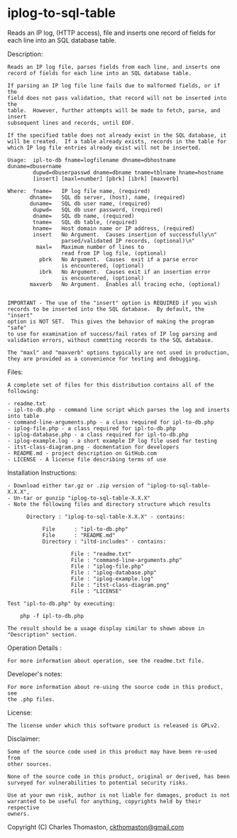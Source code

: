 iplog-to-sql-table
==================

Reads an IP log, (HTTP access), file and inserts one record of fields for each line into an SQL database table.

Description:

    Reads an IP log file, parses fields from each line, and inserts one
    record of fields for each line into an SQL database table.
    
    If parsing an IP log file line fails due to malformed fields, or if the 
    field does not pass validation, that record will not be inserted into the
    table.  However, further attempts will be made to fetch, parse, and insert
    subsequent lines and records, until EOF.
    
    If the specified table does not already exist in the SQL database, it
    will be created.  If a table already exists, records in the table for
    which IP log file entries already exist will not be inserted.
    
    Usage:  ipl-to-db fname=logfilename dhname=dbhostname duname=dbusername
            dupwd=dbuserpasswd dname=dbname tname=tblname hname=hostname
            [insert] [maxl=number] [pbrk] [ibrk] [maxverb]
    
    Where:  fname=   IP log file name, (required)
           dhname=   SQL db server, (host), name, (required)
           duname=   SQL db user name, (required)
            dupwd=   SQL db user password, (required)
            dname=   SQL db name, (required)
            tname=   SQL db table, (required)
            hname=   Host domain name or IP address, (required)
            insert   No Argument.  Causes insertion of successfully\n"
                     parsed/validated IP records, (optional)\n"
             maxl=   Maximum number of lines to
                     read from IP log file, (optional)
              pbrk   No Argument.  Causes  exit if a parse error
                     is encountered, (optional)
              ibrk   No Argument.  Causes exit if an insertion error
                     is encountered, (optional)
           maxverb   No Argument.  Enables all tracing echo, (optional)
    
    
    IMPORTANT - The use of the "insert" option is REQUIRED if you wish
    records to be inserted into the SQL database.  By default, the "insert"
    option is NOT SET.  This gives the behavior of making the program "safe"
    to use for examination of success/fail rates of IP log parsing and
    validation errors, without commtting records to the SQL database.
    
    The "maxl" and "maxverb" options typically are not used in production,
    they are provided as a convenience for testing and debugging.

Files:

    A complete set of files for this distribution contains all of the following:
    
    - readme.txt
    - ipl-to-db.php - command line script which parses the log and inserts into table
    - command-line-arguments.php - a class required for ipl-to-db.php
    - iplog-file.php - a class required for ipl-to-db.php
    - iplog-database.php - a class required for ipl-to-db.php
    - iplog-example.log - a short example IP log file used for testing
    - itst-class-diagram.png - docmentation for developers
    - README.md - project description on GitHub.com
    - LICENSE - A license file describing terms of use
    
Installation Instructions:

    - Download either tar.gz or .zip version of "iplog-to-sql-table-X.X.X",
    - Un-tar or gunzip "iplog-to-sql-table-X.X.X"
    - Note the following files and directory structure which results
    
          Directory : "iplog-to-sql-table-X.X.X" - contains:
          
               File      : "ipl-to-db.php"
               File      : "README.md"
               Directory : "iltd-includes" - contains:
               
                        File : "readme.txt"
                        File : "command-line-arguments.php"
                        File : "iplog-file.php"
                        File : "iplog-database.php"
                        File : "iplog-example.log"
                        File : "itst-class-diagram.png"
                        File : "LICENSE"
    
    Test "ipl-to-db.php" by executing:
    
        php -f ipl-to-db.php
        
    The result should be a usage display similar to shown above in
    "Description" section.
    
Operation Details :

    For more information about operation, see the readme.txt file.

Developer's notes:

    For more information about re-using the source code in this product, see
    the .php files.
    
License:

    The license under which this software product is released is GPLv2.  

Disclaimer:

    Some of the source code used in this product may have been re-used from
    other sources.
    
    None of the source code in this product, original or derived, has been
    surveyed for vulnerabilities to potential security risks.
    
    Use at your own risk, author is not liable for damages, product is not
    warranted to be useful for anything, copyrights held by their respective
    owners.


Copyright (C) Charles Thomaston, ckthomaston@gmail.com

